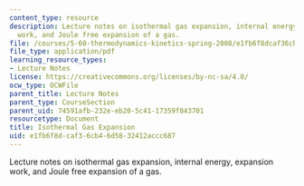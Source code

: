 ```yaml
---
content_type: resource
description: Lecture notes on isothermal gas expansion, internal energy, expansion
  work, and Joule free expansion of a gas.
file: /courses/5-60-thermodynamics-kinetics-spring-2008/e1fb6f8dcaf36cb46d5832412accc687_5_60_lecture3.pdf
file_type: application/pdf
learning_resource_types:
- Lecture Notes
license: https://creativecommons.org/licenses/by-nc-sa/4.0/
ocw_type: OCWFile
parent_title: Lecture Notes
parent_type: CourseSection
parent_uid: 74591afb-232e-eb20-5c41-17359f843701
resourcetype: Document
title: Isothermal Gas Expansion
uid: e1fb6f8d-caf3-6cb4-6d58-32412accc687
---
```

Lecture notes on isothermal gas expansion, internal energy, expansion work, and Joule free expansion of a gas.